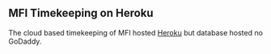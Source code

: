 ## MFI Timekeeping on Heroku


The cloud based timekeeping of MFI hosted [Heroku](http://mfi-htk.herokuapp.com) but database hosted no GoDaddy. 


 